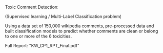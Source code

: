 Toxic Comment Detection: 

(Supervised learning / Multi-Label Classification problem) 

Using a data set of 150,000 wikipedia comments, pre-processed data and built classification models to predict whether comments are clean or belong to one or more of the 6 toxicities. 

Full Report:
"KW_CP1_RPT_Final.pdf"